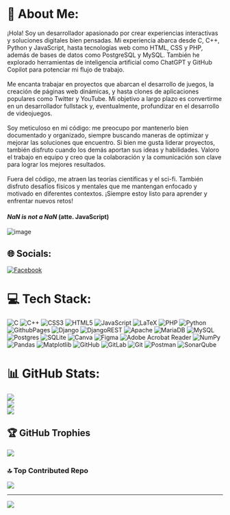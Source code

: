 # 💫 About Me:
¡Hola! Soy un desarrollador apasionado por crear experiencias interactivas y soluciones digitales bien pensadas. Mi experiencia abarca desde C, C++, Python y JavaScript, hasta tecnologías web como HTML, CSS y PHP, además de bases de datos como PostgreSQL y MySQL. También he explorado herramientas de inteligencia artificial como ChatGPT y GitHub Copilot para potenciar mi flujo de trabajo.<br><br>Me encanta trabajar en proyectos que abarcan el desarrollo de juegos, la creación de páginas web dinámicas, y hasta clones de aplicaciones populares como Twitter y YouTube. Mi objetivo a largo plazo es convertirme en un desarrollador fullstack y, eventualmente, profundizar en el desarrollo de videojuegos.<br><br>Soy meticuloso en mi código: me preocupo por mantenerlo bien documentado y organizado, siempre buscando maneras de optimizar y mejorar las soluciones que encuentro. Si bien me gusta liderar proyectos, también disfruto cuando los demás aportan sus ideas y habilidades. Valoro el trabajo en equipo y creo que la colaboración y la comunicación son clave para lograr los mejores resultados.<br><br>Fuera del código, me atraen las teorías científicas y el sci-fi. También disfruto desafíos físicos y mentales que me mantengan enfocado y motivado en diferentes contextos. ¡Siempre estoy listo para aprender y enfrentar nuevos retos!

#### *NaN is not a NaN* (atte. JavaScript)

![image](https://github.com/user-attachments/assets/91695342-d936-49c9-b7e3-0a3efe5e1e32)

## 🌐 Socials:
[![Facebook](https://img.shields.io/badge/Facebook-%231877F2.svg?logo=Facebook&logoColor=white)](https://facebook.com/juniormiguel.lara) 

# 💻 Tech Stack:
![C](https://img.shields.io/badge/c-%2300599C.svg?style=plastic&logo=c&logoColor=white) ![C++](https://img.shields.io/badge/c++-%2300599C.svg?style=plastic&logo=c%2B%2B&logoColor=white) ![CSS3](https://img.shields.io/badge/css3-%231572B6.svg?style=plastic&logo=css3&logoColor=white) ![HTML5](https://img.shields.io/badge/html5-%23E34F26.svg?style=plastic&logo=html5&logoColor=white) ![JavaScript](https://img.shields.io/badge/javascript-%23323330.svg?style=plastic&logo=javascript&logoColor=%23F7DF1E) ![LaTeX](https://img.shields.io/badge/latex-%23008080.svg?style=plastic&logo=latex&logoColor=white) ![PHP](https://img.shields.io/badge/php-%23777BB4.svg?style=plastic&logo=php&logoColor=white) ![Python](https://img.shields.io/badge/python-3670A0?style=plastic&logo=python&logoColor=ffdd54) ![GithubPages](https://img.shields.io/badge/github%20pages-121013?style=plastic&logo=github&logoColor=white) ![Django](https://img.shields.io/badge/django-%23092E20.svg?style=plastic&logo=django&logoColor=white) ![DjangoREST](https://img.shields.io/badge/DJANGO-REST-ff1709?style=plastic&logo=django&logoColor=white&color=ff1709&labelColor=gray) ![Apache](https://img.shields.io/badge/apache-%23D42029.svg?style=plastic&logo=apache&logoColor=white) ![MariaDB](https://img.shields.io/badge/MariaDB-003545?style=plastic&logo=mariadb&logoColor=white) ![MySQL](https://img.shields.io/badge/mysql-4479A1.svg?style=plastic&logo=mysql&logoColor=white) ![Postgres](https://img.shields.io/badge/postgres-%23316192.svg?style=plastic&logo=postgresql&logoColor=white) ![SQLite](https://img.shields.io/badge/sqlite-%2307405e.svg?style=plastic&logo=sqlite&logoColor=white) ![Canva](https://img.shields.io/badge/Canva-%2300C4CC.svg?style=plastic&logo=Canva&logoColor=white) ![Figma](https://img.shields.io/badge/figma-%23F24E1E.svg?style=plastic&logo=figma&logoColor=white) ![Adobe Acrobat Reader](https://img.shields.io/badge/Adobe%20Acrobat%20Reader-EC1C24.svg?style=plastic&logo=Adobe%20Acrobat%20Reader&logoColor=white) ![NumPy](https://img.shields.io/badge/numpy-%23013243.svg?style=plastic&logo=numpy&logoColor=white) ![Pandas](https://img.shields.io/badge/pandas-%23150458.svg?style=plastic&logo=pandas&logoColor=white) ![Matplotlib](https://img.shields.io/badge/Matplotlib-%23ffffff.svg?style=plastic&logo=Matplotlib&logoColor=black) ![GitHub](https://img.shields.io/badge/github-%23121011.svg?style=plastic&logo=github&logoColor=white) ![GitLab](https://img.shields.io/badge/gitlab-%23181717.svg?style=plastic&logo=gitlab&logoColor=white) ![Git](https://img.shields.io/badge/git-%23F05033.svg?style=plastic&logo=git&logoColor=white) ![Postman](https://img.shields.io/badge/Postman-FF6C37?style=plastic&logo=postman&logoColor=white) ![SonarQube](https://img.shields.io/badge/SonarQube-black?style=plastic&logo=sonarqube&logoColor=4E9BCD)
# 📊 GitHub Stats:
![](https://github-readme-stats.vercel.app/api?username=JMLTUnderCode&theme=github_dark&hide_border=false&include_all_commits=false&count_private=false)<br/>
![](https://github-readme-streak-stats.herokuapp.com/?user=JMLTUnderCode&theme=github_dark&hide_border=false)<br/>
![](https://github-readme-stats.vercel.app/api/top-langs/?username=JMLTUnderCode&theme=github_dark&hide_border=false&include_all_commits=false&count_private=false&layout=compact)

## 🏆 GitHub Trophies
![](https://github-profile-trophy.vercel.app/?username=JMLTUnderCode&theme=radical&no-frame=false&no-bg=true&margin-w=4)

### 🔝 Top Contributed Repo
![](https://github-contributor-stats.vercel.app/api?username=JMLTUnderCode&limit=5&theme=radical&combine_all_yearly_contributions=true)

---
[![](https://visitcount.itsvg.in/api?id=JMLTUnderCode&icon=0&color=0)](https://visitcount.itsvg.in)

<!-- Proudly created with GPRM ( https://gprm.itsvg.in ) -->

